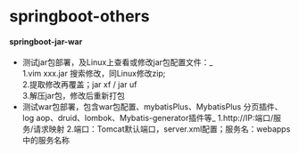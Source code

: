 # springboot-others

#### springboot-jar-war
- 测试jar包部署，及Linux上查看或修改jar包配置文件：_  
    1.vim xxx.jar 搜索修改，同Linux修改zip;  
    2.提取修改再覆盖；jar xf / jar uf  
    3.解压jar包，修改后重新打包
- 测试war包部署，包含war包配置、mybatisPlus、MybatisPlus 分页插件、log aop、druid、lombok、Mybatis-generator插件等_
    1.http://IP:端口/服务/请求映射
    2.端口：Tomcat默认端口，server.xml配置；服务名：webapps中的服务名称
  






